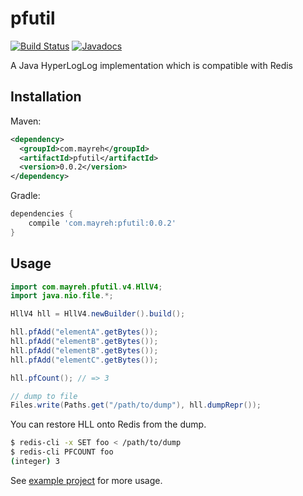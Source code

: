 # pfutil

[![Build Status](https://travis-ci.org/ocadaruma/pfutil.svg?branch=master)](https://travis-ci.org/ocadaruma/pfutil)
[![Javadocs](https://www.javadoc.io/badge/com.mayreh/pfutil.svg)](https://www.javadoc.io/doc/com.mayreh/pfutil)

A Java HyperLogLog implementation which is compatible with Redis

## Installation

Maven:

```xml
<dependency>
  <groupId>com.mayreh</groupId>
  <artifactId>pfutil</artifactId>
  <version>0.0.2</version>
</dependency>
```

Gradle:

```groovy
dependencies {
    compile 'com.mayreh:pfutil:0.0.2'
}
```

## Usage

```java
import com.mayreh.pfutil.v4.HllV4;
import java.nio.file.*;

HllV4 hll = HllV4.newBuilder().build();

hll.pfAdd("elementA".getBytes());
hll.pfAdd("elementB".getBytes());
hll.pfAdd("elementB".getBytes());
hll.pfAdd("elementC".getBytes());

hll.pfCount(); // => 3

// dump to file
Files.write(Paths.get("/path/to/dump"), hll.dumpRepr());
```

You can restore HLL onto Redis from the dump.

```bash
$ redis-cli -x SET foo < /path/to/dump
$ redis-cli PFCOUNT foo
(integer) 3
```

See [example project](https://github.com/ocadaruma/pfutil/tree/master/example) for more usage.
